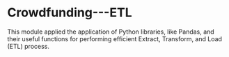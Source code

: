# Crowdfunding---ETL
This module applied the application of Python libraries, like Pandas, and their useful functions for performing efficient Extract, Transform, and Load (ETL) process.
